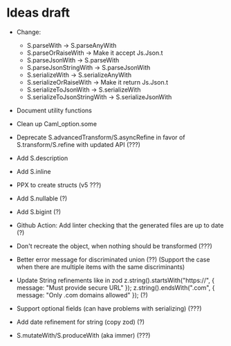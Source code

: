 # Ideas draft

- Change:

  - S.parseWith -> S.parseAnyWith
  - S.parseOrRaiseWith -> Make it accept Js.Json.t
  - S.parseJsonWith -> S.parseWith
  - S.parseJsonStringWith -> S.parseJsonWith
  - S.serializeWith -> S.serializeAnyWith
  - S.serializeOrRaiseWith -> Make it return Js.Json.t
  - S.serializeToJsonWith -> S.serializeWith
  - S.serializeToJsonStringWith -> S.serializeJsonWith

- Document utility functions

- Clean up Caml_option.some

- Deprecate S.advancedTransform/S.asyncRefine in favor of S.transform/S.refine with updated API (???)

- Add S.description

- Add S.inline

- PPX to create structs (v5 ???)

- Add S.nullable (?)

- Add S.bigint (?)

- Github Action: Add linter checking that the generated files are up to date (?)

- Don't recreate the object, when nothing should be transformed (???)

- Better error message for discriminated union (??) (Support the case when there are multiple items with the same discriminants)

- Update String refinements like in zod
  z.string().startsWith("https://", { message: "Must provide secure URL" });
  z.string().endsWith(".com", { message: "Only .com domains allowed" }); (?)

- Support optional fields (can have problems with serializing) (???)

- Add date refinement for string (copy zod) (?)

- S.mutateWith/S.produceWith (aka immer) (???)
